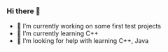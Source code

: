 ### Hi there 👋



- 🔭 I’m currently working on some first test projects
- 🌱 I’m currently learning C++
- 🤔 I’m looking for help with learning C++, Java

